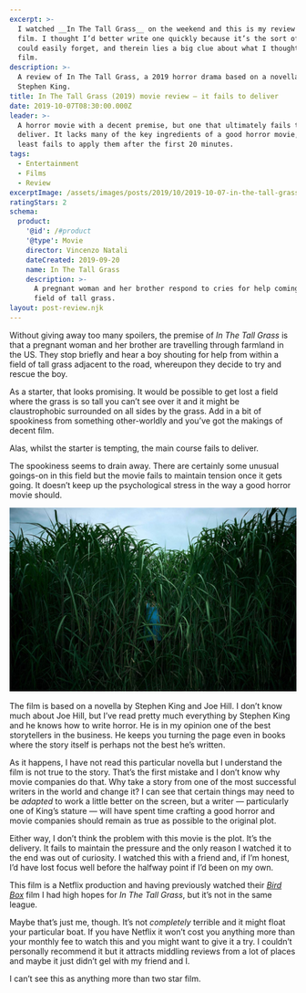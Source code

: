 ```yaml
---
excerpt: >-
  I watched __In The Tall Grass__ on the weekend and this is my review of that
  film. I thought I’d better write one quickly because it’s the sort of movie I
  could easily forget, and therein lies a big clue about what I thought of the
  film.
description: >-
  A review of In The Tall Grass, a 2019 horror drama based on a novella by
  Stephen King.
title: In The Tall Grass (2019) movie review — it fails to deliver
date: 2019-10-07T08:30:00.000Z
leader: >-
  A horror movie with a decent premise, but one that ultimately fails to
  deliver. It lacks many of the key ingredients of a good horror movie, or at
  least fails to apply them after the first 20 minutes.
tags:
  - Entertainment
  - Films
  - Review
excerptImage: /assets/images/posts/2019/10/2019-10-07-in-the-tall-grass-poster.jpg
ratingStars: 2
schema:
  product:
    '@id': /#product
    '@type': Movie
    director: Vincenzo Natali
    dateCreated: 2019-09-20
    name: In The Tall Grass
    description: >-
      A pregnant woman and her brother respond to cries for help coming from a
      field of tall grass.
layout: post-review.njk
---
```

 
 
Without giving away too many spoilers, the premise of _In The Tall Grass_ is that a pregnant woman and her brother are travelling through farmland in the US. They stop briefly and hear a boy shouting for help from within a field of tall grass adjacent to the road, whereupon they decide to try and rescue the boy.

As a starter, that looks promising. It would be possible to get lost a field where the grass is so tall you can’t see over it and it might be claustrophobic surrounded on all sides by the grass. Add in a bit of spookiness from something other-worldly and you’ve got the makings of decent film.

Alas, whilst the starter is tempting, the main course fails to deliver.

The spookiness seems to drain away. There are certainly some unusual goings-on in this field but the movie fails to maintain tension once it gets going. It doesn’t keep up the psychological stress in the way a good horror movie should.

![In The Tall Grass film still.](/assets/images/posts/2019/10/2019-10-07-in-the-tall-grass-still.jpg "class=full|@itemprop=image")

The film is based on a novella by Stephen King and Joe Hill. I don’t know much about Joe Hill, but I’ve read pretty much everything by Stephen King and he knows how to write horror. He is in my opinion one of the best storytellers in the business. He keeps you turning the page even in books where the story itself is perhaps not the best he’s written.

As it happens, I have not read this particular novella but I understand the film is not true to the story. That’s the first mistake and I don’t know why movie companies do that. Why take a story from one of the most successful writers in the world and change it? I can see that certain things may need to be _adapted_ to work a little better on the screen, but a writer — particularly one of King’s stature — will have spent time crafting a good horror and movie companies should remain as true as possible to the original plot.

Either way, I don’t think the problem with this movie is the plot. It’s the delivery. It fails to maintain the pressure and the only reason I watched it to the end was out of curiosity. I watched this with a friend and, if I’m honest, I’d have lost focus well before the halfway point if I’d been on my own.

This film is a Netflix production and having previously watched their _[Bird Box](/bird-box-2018-film-review-worth-watching)_ film I had high hopes for _In The Tall Grass_, but it’s not in the same league.

Maybe that’s just me, though. It’s not _completely_ terrible and it might float your particular boat. If you have Netflix it won’t cost you anything more than your monthly fee to watch this and you might want to give it a try. I couldn’t personally recommend it but it attracts middling reviews from a lot of places and maybe it just didn’t gel with my friend and I.

I can’t see this as anything more than two star film. 




